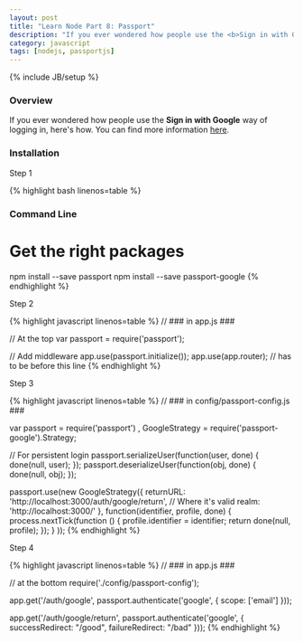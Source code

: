 ```yaml
---
layout: post
title: "Learn Node Part 8: Passport"
description: "If you ever wondered how people use the <b>Sign in with Google</b> way of logging in, here's how. You can find more information [here](https://github.com/GabrielGhe/NodePractice/tree/master/Server15Passport)."
category: javascript
tags: [nodejs, passportjs]
---
```

{% include JB/setup %}

<!-- Overview -->
<h3>Overview</h3>

If you ever wondered how people use the <b>Sign in with Google</b> way of logging in, here's how. You can find more information [here](https://github.com/GabrielGhe/NodePractice/tree/master/Server15Passport).

<h3>Installation</h3>

Step 1

<!-- Code _______________________________________-->
{% highlight bash linenos=table  %}
### Command Line ###

# Get the right packages
npm install --save passport
npm install --save passport-google
{% endhighlight %}
<!-- /Code ^^^^^^^^^^^^^^^^^^^^^^^^^^^^^^^^^^^^^^-->

Step 2

<!-- Code _______________________________________-->
{% highlight javascript linenos=table  %}
// ### in app.js ###

// At the top
var passport = require('passport');

// Add middleware
app.use(passport.initialize());
app.use(app.router);  // has to be before this line
{% endhighlight %}
<!-- /Code ^^^^^^^^^^^^^^^^^^^^^^^^^^^^^^^^^^^^^^-->

Step 3

<!-- Code _______________________________________-->
{% highlight javascript linenos=table  %}
// ### in config/passport-config.js ###

var passport = require('passport')
  , GoogleStrategy = require('passport-google').Strategy;


// For persistent login
passport.serializeUser(function(user, done) {
  done(null, user);
});
passport.deserializeUser(function(obj, done) {
  done(null, obj);
});


passport.use(new GoogleStrategy({
    returnURL: 'http://localhost:3000/auth/google/return',
    // Where it's valid
    realm: 'http://localhost:3000/'
  },
  function(identifier, profile, done) {
    process.nextTick(function () {
      profile.identifier = identifier;
      return done(null, profile);
    });
  }
));
{% endhighlight %}
<!-- /Code ^^^^^^^^^^^^^^^^^^^^^^^^^^^^^^^^^^^^^^-->

Step 4

<!-- Code _______________________________________-->
{% highlight javascript linenos=table  %}
// ### in app.js ###

// at the bottom
require('./config/passport-config');

app.get('/auth/google', passport.authenticate('google', {
  scope: ['email']
}));

app.get('/auth/google/return', passport.authenticate('google', {
  successRedirect: "/good",
  failureRedirect: "/bad"
}));
{% endhighlight %}
<!-- /Code ^^^^^^^^^^^^^^^^^^^^^^^^^^^^^^^^^^^^^^-->